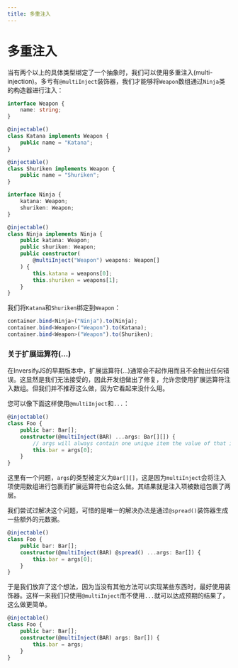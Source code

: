 ```yaml
---
title: 多重注入
---
```


# 多重注入

当有两个以上的具体类型绑定了一个抽象时，我们可以使用多重注入(multi-injection)。多亏有`@multiInject`装饰器，我们才能够将`Weapon`数组通过`Ninja`类的构造器进行注入：

```ts
interface Weapon {
    name: string;
}

@injectable()
class Katana implements Weapon {
    public name = "Katana";
}

@injectable()
class Shuriken implements Weapon {
    public name = "Shuriken";
}

interface Ninja {
    katana: Weapon;
    shuriken: Weapon;
}

@injectable()
class Ninja implements Ninja {
    public katana: Weapon;
    public shuriken: Weapon;
    public constructor(
	    @multiInject("Weapon") weapons: Weapon[]
    ) {
        this.katana = weapons[0];
        this.shuriken = weapons[1];
    }
}
```

我们将`Katana`和`Shuriken`绑定到`Weapon`：

```ts
container.bind<Ninja>("Ninja").to(Ninja);
container.bind<Weapon>("Weapon").to(Katana);
container.bind<Weapon>("Weapon").to(Shuriken);
```

### 关于扩展运算符(...)

在InversifyJS的早期版本中，扩展运算符(...)通常会不起作用而且不会抛出任何错误。这显然是我们无法接受的，因此开发组做出了修复，允许您使用扩展运算符注入数组。但我们并不推荐这么做，因为它看起来没什么用。

您可以像下面这样使用`@multiInject`和`...`：

```ts
@injectable()
class Foo {
    public bar: Bar[];
    constructor(@multiInject(BAR) ...args: Bar[][]) {
        // args will always contain one unique item the value of that item is a Bar[] 
        this.bar = args[0];
    }
}
```

这里有一个问题，`args`的类型被定义为`Bar[][]`，这是因为`multiInject`会将注入项使用数组进行包裹而扩展运算符也会这么做。其结果就是注入项被数组包裹了两层。

我们尝试过解决这个问题，可惜的是唯一的解决办法是通过`@spread()`装饰器生成一些额外的元数据。

```ts
@injectable()
class Foo {
    public bar: Bar[];
    constructor(@multiInject(BAR) @spread() ...args: Bar[]) {
        this.bar = args[0];
    }
}
```

于是我们放弃了这个想法，因为当没有其他方法可以实现某些东西时，最好使用装饰器。这样一来我们只使用`@multiInject`而不使用`...`就可以达成预期的结果了，这么做更简单。

```ts
@injectable()
class Foo {
    public bar: Bar[];
    constructor(@multiInject(BAR) args: Bar[]) {
        this.bar = args;
    }
}
```





